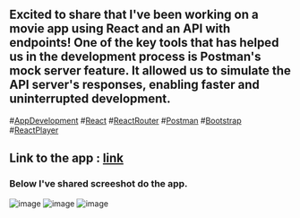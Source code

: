 ## Excited to share that I've been working on a  movie app using React and an API with endpoints! One of the key tools that has helped us in the development process is Postman's mock server feature. It allowed us to simulate the API server's responses, enabling faster and uninterrupted development. 
#[AppDevelopment](https://github.com/fersilva362/frontEndMovies) #[React](https://react.dev/) #[ReactRouter](https://reactrouter.com/en/main) #[Postman](https://www.postman.com/)  #[Bootstrap](https://getbootstrap.com/) #[ReactPlayer](https://www.npmjs.com/package/react-player)
## Link to the app : [link](https://658b64b42ac877af57dd93a7--lambent-eclair-41d161.netlify.app/)
### Below I've shared screeshot do the app.
![image](https://github.com/fersilva362/frontEndMovies/assets/78646102/602e1fbe-6b70-408b-9467-c70b35a214bd)
![image](https://github.com/fersilva362/frontEndMovies/assets/78646102/10e3b9e2-b535-4bb0-a84e-ff3d15fb4ec4)
![image](https://github.com/fersilva362/frontEndMovies/assets/78646102/82ecb1a8-5b9e-40e5-9d24-23df914358f6)



